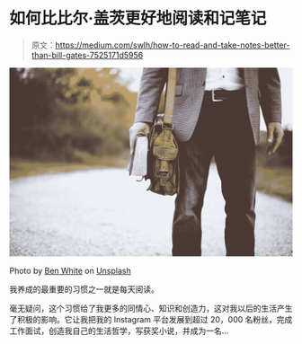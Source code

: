 # 如何比比尔·盖茨更好地阅读和记笔记

> 原文：<https://medium.com/swlh/how-to-read-and-take-notes-better-than-bill-gates-7525171d5956>

![](img/f9a425500ca993484fdce6282b965304.png)

Photo by [Ben White](https://unsplash.com/@benwhitephotography?utm_source=unsplash&utm_medium=referral&utm_content=creditCopyText) on [Unsplash](https://unsplash.com/search/photos/smart?utm_source=unsplash&utm_medium=referral&utm_content=creditCopyText)

我养成的最重要的习惯之一就是每天阅读。

毫无疑问，这个习惯给了我更多的同情心、知识和创造力，这对我以后的生活产生了积极的影响。它让我把我的 Instagram 平台发展到超过 20，000 名粉丝，完成工作面试，创造我自己的生活哲学，写获奖小说，并成为一名…